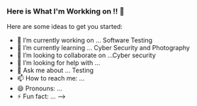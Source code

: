 ### Here is What I'm Workking on !! 👋

Here are some ideas to get you started:

- 🔭 I’m currently working on ... Software Testing
- 🌱 I’m currently learning ... Cyber Security and Photography
- 👯 I’m looking to collaborate on ...Cyber security
- 🤔 I’m looking for help with ...
- 💬 Ask me about ... Testing
- 📫 How to reach me: ... 
- 😄 Pronouns: ...
- ⚡ Fun fact: ...
-->
